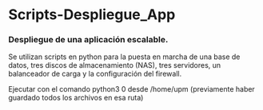 # Scripts-Despliegue_App

### Despliegue de una aplicación escalable.

Se utilizan scripts en python para la puesta en marcha de una base de datos, tres discos de almacenamiento (NAS), tres servidores, un balanceador de carga y la configuración del firewall.

Ejecutar con el comando python3 0 desde /home/upm (previamente haber guardado todos los archivos en esa ruta)

